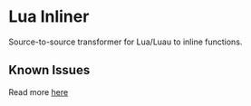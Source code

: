 # Lua Inliner

Source-to-source transformer for Lua/Luau to inline functions.

## Known Issues

Read more [here](ISSUES.md)